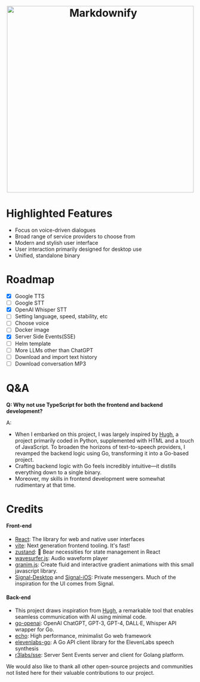 <h1 align="center">
  <br>
  <img src="https://socialify.git.ci/proxoar/talk/image?description=1&name=1&owner=1&pattern=Diagonal%20Stripes&theme=Light" alt="Markdownify" width="500">
  <br>
</h1>

# Highlighted Features

- Focus on voice-driven dialogues
- Broad range of service providers to choose from
- Modern and stylish user interface
- User interaction primarily designed for desktop use
- Unified, standalone binary

# Roadmap

- [x] Google TTS
- [ ] Google STT
- [x] OpenAI Whisper STT
- [ ] Setting language, speed, stability, etc
- [ ] Choose voice
- [ ] Docker image
- [x] Server Side Events(SSE)
- [ ] Helm template
- [ ] More LLMs other than ChatGPT
- [ ] Download and import text history
- [ ] Download conversation MP3

# Q&A

**Q: Why not use TypeScript for both the frontend and backend development?**

A:

* When I embarked on this project, I was largely inspired by [Hugh](https://github.com/IgnoranceAI/hugh), a project
  primarily coded in Python, supplemented with HTML and a touch of JavaScript. To broaden the horizons of text-to-speech
  providers, I revamped the backend logic using Go, transforming it into a Go-based project.
* Crafting backend logic with Go feels incredibly intuitive—it distills everything down to a single binary.
* Moreover, my skills in frontend development were somewhat rudimentary at that time.

# Credits

#### Front-end

* [React](https://github.com/facebook/react): The library for web and native user interfaces
* [vite](https://github.com/vitejs/vite): Next generation frontend tooling. It's fast!
* [zustand](https://github.com/pmndrs/zustand): 🐻 Bear necessities for state management in React
* [wavesurfer.js](https://github.com/katspaugh/wavesurfer.js): Audio waveform player
* [granim.js](https://github.com/sarcadass/granim.js): Create fluid and interactive gradient animations with this small
  javascript library.
* [Signal-Desktop](https://github.com/signalapp/Signal-Desktop)
  and [Signal-iOS](https://github.com/signalapp/Signal-iOS): Private messengers. Much of the inspiration for the UI
  comes from Signal.

#### Back-end

* This project draws inspiration from [Hugh](https://github.com/IgnoranceAI/hugh), a remarkable tool that enables
  seamless communication with AI using minimal code.
* [go-openai](https://github.com/sashabaranov/go-openai): OpenAI ChatGPT, GPT-3, GPT-4, DALL·E, Whisper API wrapper for
  Go.
* [echo](https://github.com/labstack/echo): High performance, minimalist Go web framework
* [elevenlabs-go](https://github.com/haguro/elevenlabs-go): A Go API client library for the ElevenLabs speech synthesis
* [r3labs/sse](https://github.com/r3labs/sse/): Server Sent Events server and client for Golang
  platform.

We would also like to thank all other open-source projects and communities not listed here for their valuable
contributions to our project.
